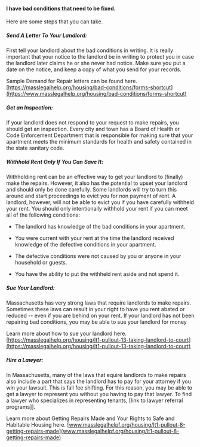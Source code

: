 #### I have bad conditions that need to be fixed.

Here are some steps that you can take.

##### Send A Letter To Your Landlord:

First tell your landlord about the bad conditions in writing. It is
really important that your notice to the landlord be in writing to
protect you in case the landlord later claims he or she never had
notice. Make sure you put a date on the notice, and keep a copy of what
you send for your records.

Sample Demand for Repair letters can be found here. [https://masslegalhelp.org/housing/bad-conditions/forms-shortcut](https://www.masslegalhelp.org/housing/bad-conditions/forms-shortcut)

##### Get an Inspection:

If your landlord does not respond to your request to make repairs, you
should get an inspection. Every city and town has a Board of Health or
Code Enforcement Department that is responsible for making sure that
your apartment meets the minimum standards for health and safety
contained in the state sanitary code.

##### Withhold Rent Only If You Can Save It:
Withholding rent can be an effective way to get your landlord to (finally) make the repairs. However, it also has the potential to
 upset your landlord and should only be done carefully. Some landlords will try to turn this around and start proceedings to evict you for non payment of rent. A landlord, however, will not be able to evict you if you have carefully withheld your rent. You should only
 intentionally withhold your rent if you can meet all of the following
 conditions:

- The landlord has knowledge of the bad conditions in your apartment.

- You were current with your rent at the time the landlord received knowledge of the defective conditions in your apartment.

- The defective conditions were not caused by you or anyone in your household or guests.

- You have the ability to put the withheld rent aside and not spend it.

##### Sue Your Landlord:

Massachusetts has very strong laws that require landlords to make
repairs. Sometimes these laws can result in your right to have you rent
abated or reduced -- even if you are behind on your rent. If your
landlord has not been repairing bad conditions, you may be able to sue
your landlord for money

Learn more about how to sue your landlord here. [https://masslegalhelp.org/housing/lt1-pullout-13-taking-landlord-to-court](https://masslegalhelp.org/housing/lt1-pullout-13-taking-landlord-to-court)

##### Hire a Lawyer:

In Massachusetts, many of the laws that equire landlords to make repairs also include a part that says the landlord has to pay for your
attorney if you win your lawsuit. This is fall fee shifting. For this reason, you may be able to get a lawyer to represent you without you
having to pay that lawyer. To find a lawyer who specializes in representing tenants, [link to lawyer referral programs]].

Learn more about Getting Repairs Made and Your Rights to Safe and Habitable Housing here. [www.masslegalhelpf.org/housing/lt1-pullout-8-getting-repairs-made](www.masslegalhelpf.org/housing/lt1-pullout-8-getting-repairs-made)

